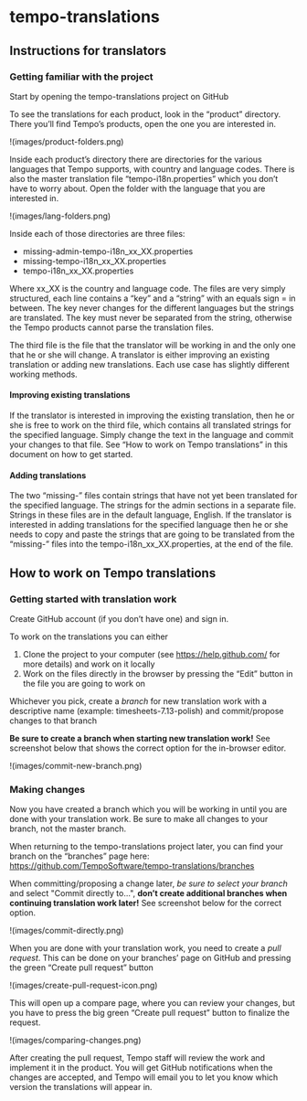 # tempo-translations
## Instructions for translators

### Getting familiar with the project
Start by opening the tempo-translations project on GitHub



To see the translations for each product, look in the “product” directory. There you’ll find Tempo’s products, open the one you are interested in.

!(images/product-folders.png)


Inside each product’s directory there are directories for the various languages that Tempo supports, with country and language codes. There is also the master translation file “tempo-i18n.properties” which you don’t have to worry about. Open the folder with the language that you are interested in.
 
!(images/lang-folders.png)

Inside each of those directories are three files:
- missing-admin-tempo-i18n_xx_XX.properties
- missing-tempo-i18n_xx_XX.properties
- tempo-i18n_xx_XX.properties

Where xx_XX is the country and language code. The files are very simply structured, each line contains a “key” and a “string” with an equals sign = in between. The key never changes for the different languages but the strings are translated. The key must never be separated from the string, otherwise the Tempo products cannot parse the translation files.

The third file is the file that the translator will be working in and the only one that he or she will change. A translator is either improving an existing translation or adding new translations. Each use case has slightly different working methods.

#### Improving existing translations
If the translator is interested in improving the existing translation, then he or she is free to work on the third file, which contains all translated strings for the specified language. Simply change the text in the language and commit your changes to that file. See “How to work on Tempo translations” in this document on how to get started.

#### Adding translations
The two “missing-” files contain strings that have not yet been translated for the specified language. The strings for the admin sections in a separate file. Strings in these files are in the default language, English. If the translator is interested in adding translations for the specified language then he or she needs to copy and paste the strings that are going to be translated from the “missing-” files into the tempo-i18n_xx_XX.properties, at the end of the file.


## How to work on Tempo translations
### Getting started with translation work
Create GitHub account (if you don’t have one) and sign in.

To work on the translations you can either
1. Clone the project to your computer (see https://help.github.com/ for more details) and work on it locally
1. Work on the files directly in the browser by pressing the “Edit” button in the file you are going to work on

Whichever you pick, create a *branch* for new translation work with a descriptive name (example: timesheets-7.13-polish) and commit/propose changes to that branch

**Be sure to create a branch when starting new translation work!** See screenshot below that shows the correct option for the in-browser editor.

!(images/commit-new-branch.png)

### Making changes
Now you have created a branch which you will be working in until you are done with your translation work. Be sure to make all changes to your branch, not the master branch.

When returning to the tempo-translations project later, you can find your branch on the “branches” page here: https://github.com/TempoSoftware/tempo-translations/branches

When committing/proposing a change later, *be sure to select your branch* and select "Commit directly to...", **don’t create additional branches when continuing translation work later!** See screenshot below for the correct option.

!(images/commit-directly.png)

When you are done with your translation work, you need to create a *pull request*. This can be done on your branches’ page on GitHub and pressing the green “Create pull request” button

!(images/create-pull-request-icon.png)

This will open up a compare page, where you can review your changes, but you have to press the big green “Create pull request” button to finalize the request.

!(images/comparing-changes.png)

After creating the pull request, Tempo staff will review the work and implement it in the product. You will get GitHub notifications when the changes are accepted, and Tempo will email you to let you know which version the translations will appear in.
